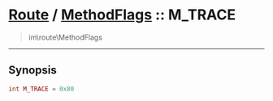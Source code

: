 # [Route](route.md) / [MethodFlags](route-MethodFlags.md) :: M_TRACE
 > im\route\MethodFlags
____

## Synopsis
```php
int M_TRACE = 0x80
```
